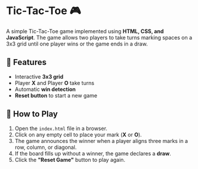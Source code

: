 # Tic-Tac-Toe 🎮

A simple Tic-Tac-Toe game implemented using **HTML, CSS, and JavaScript**. The game allows two players to take turns marking spaces on a 3x3 grid until one player wins or the game ends in a draw.

## 📌 Features
- Interactive **3x3 grid**
- Player **X** and Player **O** take turns
- Automatic **win detection**
- **Reset button** to start a new game

## 🚀 How to Play
1. Open the `index.html` file in a browser.
2. Click on any empty cell to place your mark (**X** or **O**).
3. The game announces the winner when a player aligns three marks in a row, column, or diagonal.
4. If the board fills up without a winner, the game declares a **draw**.
5. Click the **"Reset Game"** button to play again.


